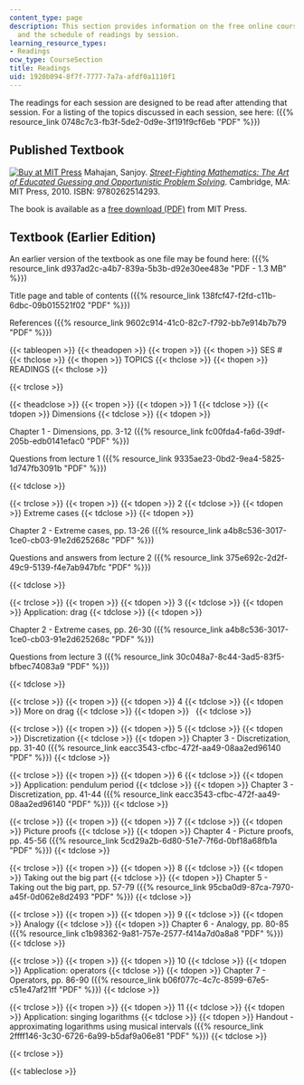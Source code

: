 ```yaml
---
content_type: page
description: This section provides information on the free online course textbook,
  and the schedule of readings by session.
learning_resource_types:
- Readings
ocw_type: CourseSection
title: Readings
uid: 1920b094-8f7f-7777-7a7a-afdf0a1110f1
---
```


The readings for each session are designed to be read after attending that session. For a listing of the topics discussed in each session, see here: ({{% resource_link 0748c7c3-fb3f-5de2-0d9e-3f191f9cf6eb "PDF" %}})

Published Textbook
------------------

[![Buy at MIT Press](/images/mp_logo.gif)](https://mitpress.mit.edu/9780262514293) Mahajan, Sanjoy. [_Street-Fighting Mathematics: The Art of Educated Guessing and Opportunistic Problem Solving_](https://mitpress.mit.edu/9780262514293). Cambridge, MA: MIT Press, 2010. ISBN: 9780262514293.

The book is available as a [free download (PDF)](https://www.dropbox.com/s/722rlvrwy9l9w73/7728.pdf?dl=0) from MIT Press.

Textbook (Earlier Edition)
--------------------------

An earlier version of the textbook as one file may be found here: ({{% resource_link d937ad2c-a4b7-839a-5b3b-d92e30ee483e "PDF - 1.3 MB" %}})

Title page and table of contents ({{% resource_link 138fcf47-f2fd-c11b-6dbc-09b015521f02 "PDF" %}})

References ({{% resource_link 9602c914-41c0-82c7-f792-bb7e914b7b79 "PDF" %}})

{{< tableopen >}}
{{< theadopen >}}
{{< tropen >}}
{{< thopen >}}
SES #
{{< thclose >}}
{{< thopen >}}
TOPICS
{{< thclose >}}
{{< thopen >}}
READINGS
{{< thclose >}}

{{< trclose >}}

{{< theadclose >}}
{{< tropen >}}
{{< tdopen >}}
1
{{< tdclose >}}
{{< tdopen >}}
Dimensions
{{< tdclose >}}
{{< tdopen >}}


Chapter 1 - Dimensions, pp. 3-12 ({{% resource_link fc00fda4-fa6d-39df-205b-edb0141efac0 "PDF" %}})

Questions from lecture 1 ({{% resource_link 9335ae23-0bd2-9ea4-5825-1d747fb3091b "PDF" %}})


{{< tdclose >}}

{{< trclose >}}
{{< tropen >}}
{{< tdopen >}}
2
{{< tdclose >}}
{{< tdopen >}}
Extreme cases
{{< tdclose >}}
{{< tdopen >}}


Chapter 2 - Extreme cases, pp. 13-26 ({{% resource_link a4b8c536-3017-1ce0-cb03-91e2d625268c "PDF" %}})

Questions and answers from lecture 2 ({{% resource_link 375e692c-2d2f-49c9-5139-f4e7ab947bfc "PDF" %}})


{{< tdclose >}}

{{< trclose >}}
{{< tropen >}}
{{< tdopen >}}
3
{{< tdclose >}}
{{< tdopen >}}
Application: drag
{{< tdclose >}}
{{< tdopen >}}


Chapter 2 - Extreme cases, pp. 26-30 ({{% resource_link a4b8c536-3017-1ce0-cb03-91e2d625268c "PDF" %}})

Questions from lecture 3 ({{% resource_link 30c048a7-8c44-3ad5-83f5-bfbec74083a9 "PDF" %}})


{{< tdclose >}}

{{< trclose >}}
{{< tropen >}}
{{< tdopen >}}
4
{{< tdclose >}}
{{< tdopen >}}
More on drag
{{< tdclose >}}
{{< tdopen >}}
 
{{< tdclose >}}

{{< trclose >}}
{{< tropen >}}
{{< tdopen >}}
5
{{< tdclose >}}
{{< tdopen >}}
Discretization
{{< tdclose >}}
{{< tdopen >}}
Chapter 3 - Discretization, pp. 31-40 ({{% resource_link eacc3543-cfbc-472f-aa49-08aa2ed96140 "PDF" %}})
{{< tdclose >}}

{{< trclose >}}
{{< tropen >}}
{{< tdopen >}}
6
{{< tdclose >}}
{{< tdopen >}}
Application: pendulum period
{{< tdclose >}}
{{< tdopen >}}
Chapter 3 - Discretization, pp. 41-44 ({{% resource_link eacc3543-cfbc-472f-aa49-08aa2ed96140 "PDF" %}})
{{< tdclose >}}

{{< trclose >}}
{{< tropen >}}
{{< tdopen >}}
7
{{< tdclose >}}
{{< tdopen >}}
Picture proofs
{{< tdclose >}}
{{< tdopen >}}
Chapter 4 - Picture proofs, pp. 45-56 ({{% resource_link 5cd29a2b-6d80-51e7-7f6d-0bf18a68fb1a "PDF" %}})
{{< tdclose >}}

{{< trclose >}}
{{< tropen >}}
{{< tdopen >}}
8
{{< tdclose >}}
{{< tdopen >}}
Taking out the big part
{{< tdclose >}}
{{< tdopen >}}
Chapter 5 - Taking out the big part, pp. 57-79 ({{% resource_link 95cba0d9-87ca-7970-a45f-0d062e8d2493 "PDF" %}})
{{< tdclose >}}

{{< trclose >}}
{{< tropen >}}
{{< tdopen >}}
9
{{< tdclose >}}
{{< tdopen >}}
Analogy
{{< tdclose >}}
{{< tdopen >}}
Chapter 6 - Analogy, pp. 80-85 ({{% resource_link c1b98362-9a81-757e-2577-f414a7d0a8a8 "PDF" %}})
{{< tdclose >}}

{{< trclose >}}
{{< tropen >}}
{{< tdopen >}}
10
{{< tdclose >}}
{{< tdopen >}}
Application: operators
{{< tdclose >}}
{{< tdopen >}}
Chapter 7 - Operators, pp. 86-90 ({{% resource_link b06f077c-4c7c-8599-67e5-c51e47af21ff "PDF" %}})
{{< tdclose >}}

{{< trclose >}}
{{< tropen >}}
{{< tdopen >}}
11
{{< tdclose >}}
{{< tdopen >}}
Application: singing logarithms
{{< tdclose >}}
{{< tdopen >}}
Handout - approximating logarithms using musical intervals ({{% resource_link 2ffff146-3c30-6726-6a99-b5daf9a06e81 "PDF" %}})
{{< tdclose >}}

{{< trclose >}}

{{< tableclose >}}